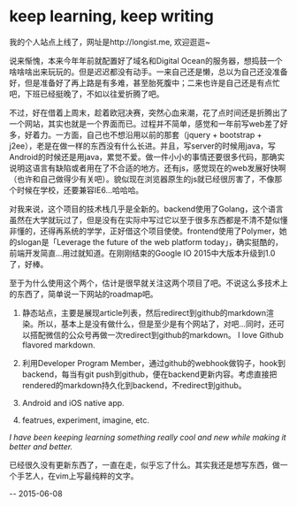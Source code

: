 keep learning, keep writing
===

我的个人站点上线了，网址是http://longist.me, 欢迎逛逛~

说来惭愧，本来今年年前就配置好了域名和Digital Ocean的服务器，想捣鼓一个啥啥啥出来玩玩的。但是迟迟都没有动手。一来自己还是懒，总以为自己还没准备好，但是准备好了再上路是有多难，甚至胎死腹中；二来也许是自己还是有点忙吧，下班已经挺晚了，不如以往爱折腾了吧。

不过，好在借着上周末，趁着欧冠决赛，突然心血来潮，花了点时间还是折腾出了一个网站，其实也就是一个界面而已。过程并不简单，感觉和一年前写web差了好多，好着力。一方面，自己也不想沿用以前的那套（jquery + bootstrap + j2ee），老是在做一样的东西没有什么长进。并且，写server的时候用java，写Android的时候还是用java，累觉不爱。做一件小小的事情还要很多代码，那确实说明这语言有缺陷或者用在了不合适的地方。还有js，感觉现在的web发展好快啊（也许和自己做得少有关吧）。貌似现在浏览器原生的js就已经很厉害了，不像那个时候在学校，还要兼容IE6...哈哈哈。

对我来说，这个项目的技术栈几乎是全新的。backend使用了Golang，这个语言虽然在大学就玩过了，但是没有在实际中写过它以至于很多东西都是不清不楚似懂非懂的，还得再系统的学学，正好借这个项目使使。frontend使用了Polymer，她的slogan是「Leverage the future of the web platform today」，确实挺酷的，前端开发简直...用过就知道。在刚刚结束的Google IO 2015中大版本升级到1.0了，好棒。

至于为什么使用这个两个，估计是很早就关注这两个项目了吧。不说这么多技术上的东西了，简单说一下网站的roadmap吧。

1. 静态站点，主要是展现article列表，然后redirect到github的markdown渲染。所以，基本上是没有做什么，但是至少是有个网站了，对吧...同时，还可以搭配微信的公众号再做一次redirect到github的markdown。 I love Github flavored markdown.

2. 利用Developer Program Member，通过github的webhook做钩子，hook到backend，每当有git push到github，便在backend更新内容。考虑直接把rendered的markdown持久化到backend，不redirect到github。

3. Android and iOS native app.

4. featrues, experiment, imagine, etc.

*I have been keeping learning something really cool and new while making it better and better.*

已经很久没有更新东西了，一直在走，似乎忘了什么。其实我还是想写东西，做一个手艺人，在vim上写最纯粹的文字。

--
2015-06-08
